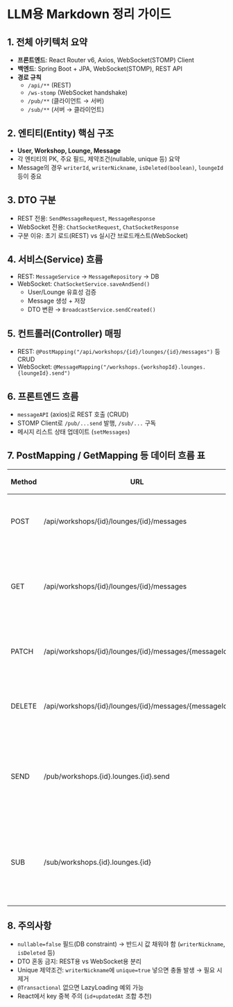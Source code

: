 # LLM용 Markdown 정리 가이드

## 1. 전체 아키텍처 요약
- **프론트엔드**: React Router v6, Axios, WebSocket(STOMP) Client
- **백엔드**: Spring Boot + JPA, WebSocket(STOMP), REST API
- **경로 규칙**
  - `/api/**` (REST)
  - `/ws-stomp` (WebSocket handshake)
  - `/pub/**` (클라이언트 → 서버)
  - `/sub/**` (서버 → 클라이언트)

## 2. 엔티티(Entity) 핵심 구조
- **User, Workshop, Lounge, Message**
- 각 엔티티의 PK, 주요 필드, 제약조건(nullable, unique 등) 요약
- Message의 경우 `writerId`, `writerNickname`, `isDeleted(boolean)`, `loungeId` 등이 중요

## 3. DTO 구분
- REST 전용: `SendMessageRequest`, `MessageResponse`
- WebSocket 전용: `ChatSocketRequest`, `ChatSocketResponse`
- 구분 이유: 초기 로드(REST) vs 실시간 브로드캐스트(WebSocket)

## 4. 서비스(Service) 흐름
- REST: `MessageService` → `MessageRepository` → DB
- WebSocket: `ChatSocketService.saveAndSend()`
  - User/Lounge 유효성 검증
  - Message 생성 + 저장
  - DTO 변환 → `BroadcastService.sendCreated()`

## 5. 컨트롤러(Controller) 매핑
- REST: `@PostMapping("/api/workshops/{id}/lounges/{id}/messages")` 등 CRUD
- WebSocket: `@MessageMapping("/workshops.{workshopId}.lounges.{loungeId}.send")`

## 6. 프론트엔드 흐름
- `messageAPI` (axios)로 REST 호출 (CRUD)
- STOMP Client로 `/pub/...send` 발행, `/sub/...` 구독
- 메시지 리스트 상태 업데이트 (`setMessages`)

## 7. PostMapping / GetMapping 등 데이터 흐름 표
| Method | URL | 역할 |
|--------|-----|------|
| POST   | /api/workshops/{id}/lounges/{id}/messages | 메시지 저장 |
| GET    | /api/workshops/{id}/lounges/{id}/messages | 메시지 목록 조회 |
| PATCH  | /api/workshops/{id}/lounges/{id}/messages/{messageId} | 메시지 수정 |
| DELETE | /api/workshops/{id}/lounges/{id}/messages/{messageId} | 메시지 삭제 |
| SEND   | /pub/workshops.{id}.lounges.{id}.send | 실시간 메시지 발행 |
| SUB    | /sub/workshops.{id}.lounges.{id} | 실시간 메시지 수신 |

## 8. 주의사항
- `nullable=false` 필드(DB constraint) → 반드시 값 채워야 함 (`writerNickname`, `isDeleted` 등)
- DTO 혼동 금지: REST용 vs WebSocket용 분리
- Unique 제약조건: `writerNickname`에 `unique=true` 넣으면 충돌 발생 → 필요 시 제거
- `@Transactional` 없으면 LazyLoading 예외 가능
- React에서 key 중복 주의 (`id+updatedAt` 조합 추천)
